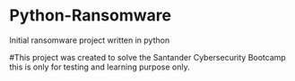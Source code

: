 # Python-Ransomware
Initial ransomware project written in python

#This project was created to solve the Santander Cybersecurity Bootcamp
this is only for testing and learning purpose only.
